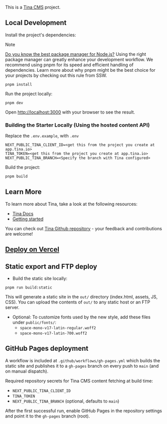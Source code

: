 This is a [Tina CMS](https://tina.io/) project.

## Local Development

Install the project's dependencies:

> [!NOTE]  
> [Do you know the best package manager for Node.js?](https://www.ssw.com.au/rules/best-package-manager-for-node/) Using the right package manager can greatly enhance your development workflow. We recommend using pnpm for its speed and efficient handling of dependencies. Learn more about why pnpm might be the best choice for your projects by checking out this rule from SSW.

```
pnpm install
```

Run the project locally:

```
pnpm dev
```

Open [http://localhost:3000](http://localhost:3000) with your browser to see the result.

### Building the Starter Locally (Using the hosted content API)

Replace the `.env.example`, with `.env`

```
NEXT_PUBLIC_TINA_CLIENT_ID=<get this from the project you create at app.tina.io>
TINA_TOKEN=<get this from the project you create at app.tina.io>
NEXT_PUBLIC_TINA_BRANCH=<Specify the branch with Tina configured>
```

Build the project:

```bash
pnpm build
```

## Learn More

To learn more about Tina, take a look at the following resources:

- [Tina Docs](https://tina.io/docs)
- [Getting started](https://tina.io/docs/setup-overview/)

You can check out [Tina Github repository](https://github.com/tinacms/tinacms) - your feedback and contributions are welcome!

## [Deploy on Vercel](https://tina.io/guides/tina-cloud/add-tinacms-to-existing-site/deployment/)


## Static export and FTP deploy

- Build the static site locally:

```
pnpm run build:static
```

This will generate a static site in the `out/` directory (index.html, assets, JS, CSS). You can upload the contents of `out/` to any static host or an FTP server.

- Optional: To customize fonts used by the new style, add these files under `public/fonts/`:
  - `space-mono-v17-latin-regular.woff2`
  - `space-mono-v17-latin-700.woff2`

## GitHub Pages deployment

A workflow is included at `.github/workflows/gh-pages.yml` which builds the static site and publishes it to a `gh-pages` branch on every push to `main` (and on manual dispatch).

Required repository secrets for Tina CMS content fetching at build time:
- `NEXT_PUBLIC_TINA_CLIENT_ID`
- `TINA_TOKEN`
- `NEXT_PUBLIC_TINA_BRANCH` (optional, defaults to `main`)

After the first successful run, enable GitHub Pages in the repository settings and point it to the `gh-pages` branch (root).
